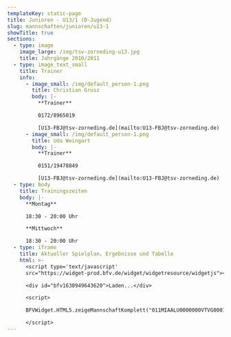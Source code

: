 ```yaml
---
templateKey: static-page
title: Junioren - U13/1 (D-Jugend)
slug: mannschaften/junioren/u13-1
showTitle: true
sections:
  - type: image
    image_large: /img/tsv-zorneding-u13.jpg
    title: Jahrgänge 2010/2011
  - type: image_text_small
    title: Trainer
    info:
      - image_small: /img/default_person-1.png
        title: Christian Grusz
        body: |-
          **Trainer**

          0172/8965019

          [U13-FBJ@tsv-zorneding.de](mailto:U13-FBJ@tsv-zorneding.de)
      - image_small: /img/default_person-1.png
        title: Udo Weingart
        body: |-
          **Trainer**

          0151/19478849

          [U13-FBJ@tsv-zorneding.de](mailto:U13-FBJ@tsv-zorneding.de)
  - type: body
    title: Trainingszeiten
    body: |-
      **Montag**

      18:30 - 20:00 Uhr

      **Mittwoch**

      18:30 - 20:00 Uhr
  - type: iframe
    title: Aktueller Spielplan, Ergebnisse und Tabelle
    html: >-
      <script type='text/javascript'
      src="https://widget-prod.bfv.de/widget/widgetresource/widgetjs"></script>

      <div id="bfv1630949643620">Laden...</div>

      <script>

      BFVWidget.HTML5.zeigeMannschaftKomplett("011MIAALU0000000VTVG0001VTR8C1K7", "bfv1630949643620", { height: "800", width: "350", selectedTab:BFVWidget.HTML5.mannschaftTabs.spiele, colorResults: "undefined" , colorNav: "undefined" , colorClubName : "undefined" , backgroundNav: "undefined"});

      </script>
---
```


